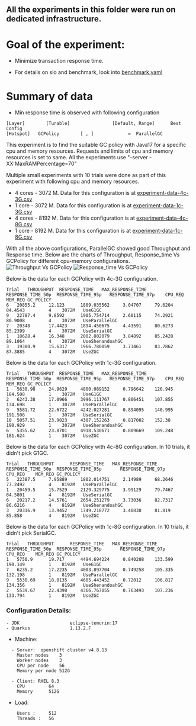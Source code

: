## All the experiments in this folder were run on dedicated infrastructure.

# Goal of the experiment:
- Minimize transaction response time.

- For details on slo and benchmark, look into [benchmark.yaml](benchmark.yaml)

# Summary of data
- Min response time is observed with following configuration
```
[Layer]        [Tunable]                [Default, Range]      Best Config
[Hotspot]	GCPolicy		[ , ]		      =  ParallelGC

```
This experiment is to find the suitable GC policy with Java17 for a specific cpu and memory resources. Requests and limits of cpu and memory resources is set to same.
All the experiments use "-server -XX:MaxRAMPercentage=70"

Multiple small experiments with 10 trials were done as part of this experiment with following cpu and memory resources.
- 4 cores - 3072 M. Data for this configuration is at [experiment-data-4c-3G.csv](experiment-data-4c-3G.csv)
- 1 core  - 3072 M. Data for this configuration is at [experiment-data-1c-3G.csv](experiment-data-1c-3G.csv)
- 4 cores - 8192 M. Data for this configuration is at [experiment-data-4c-8G.csv](experiment-data-4c-8G.csv)
- 1 core  - 8192 M. Data for this configuration is at [experiment-data-1c-8G.csv](experiment-data-1c-8G.csv)

With all the above configurations, ParallelGC showed good Throughput and Response time.
Below are the charts of Throughput, Response_time Vs GCPolicy for different cpu-memory configurations.
![Throughput Vs GCPolicy](https://user-images.githubusercontent.com/17760990/166085514-3a27e5a0-175c-4e1c-80d3-bc0d9f2d70bc.png)
![Response_time Vs GCPolicy](https://user-images.githubusercontent.com/17760990/166085519-81d2720b-c75b-4422-a1b5-62d9d193c143.png)

Below is the data for each GCPolicy with 4c-3G configuration.
```
Trial	THROUGHPUT	RESPONSE_TIME	MAX_RESPONSE_TIME    RESPONSE_TIME_50p	RESPONSE_TIME_95p	RESPONSE_TIME_97p    CPU_REQ	MEM_REQ GC_POLICY
6	20855.2		12.123		1809.035562		3.04707		79.6204			84.4543			4	 3072M 	 UseG1GC 
9	22787.4		9.8592		1905.754714		2.60115		74.2921			80.9008			4	 3072M 	 UseParallelGC 
7	20348		17.4423		1894.450675		4.43591		80.6273			85.2399			4	 3072M 	 UseSerialGC 
1	18628.4		16.348		2002.802079		3.84892		85.2428			89.1064			4	 3072M 	 UseShenandoahGC 
3	19380.9		15.6317		1966.780059		3.73461		83.7862			87.3885			4	 3072M 	 UseZGC 
```
Below is the data for each GCPolicy with 1c-3G configuration.
```
Trial	THROUGHPUT	RESPONSE_TIME	MAX_RESPONSE_TIME    RESPONSE_TIME_50p	RESPONSE_TIME_95p	RESPONSE_TIME_97p    CPU_REQ	MEM_REQ	GC_POLICY
1	5630.98		24.9629		4800.089152		0.796642	126.945			184.508			1	 3072M 	 UseG1GC 
2	6243.38		17.0966		3996.111767		0.806451	107.855			134.698			1	 3072M 	 UseParallelGC 
9	5581.72		22.6722		4242.027281		0.894095	140.995			191.508			1	 3072M 	 UseSerialGC 
10	5057.51		23.9023		4307.152263		0.817002	152.38			190.929			1	 3072M 	 UseShenandoahGC 
6	5355.62		23.8701		4918.530671		0.809669	109.248			181.624			1	 3072M 	 UseZGC 
```

Below is the data for each GCPolicy with 4c-8G configuration. In 10 trials, it didn't pick G1GC.
```
Trial   THROUGHPUT      RESPONSE_TIME   MAX_RESPONSE_TIME    RESPONSE_TIME_50p  RESPONSE_TIME_95p       RESPONSE_TIME_97p    CPU_REQ    MEM_REQ GC_POLICY
5	22387.5		7.95889		1802.014751		2.14989		68.2646			77.2492			4	 8192M 	 UseParallelGC 
1	20459.5		15.7529		2129.329775		3.99129		79.7467			84.5801			4	 8192M 	 UseSerialGC 
6	20217.2		14.5761		2654.251279		3.73036		82.7317			86.6216			4	 8192M 	 UseShenandoahGC 
3	20316.9		13.9452		1749.218772		3.40838		81.819			85.858			4	 8192M 	 UseZGC 
```

Below is the data for each GCPolicy with 1c-8G configuration. In 10 trials, it didn't pick SerialGC.
```
Trial   THROUGHPUT      RESPONSE_TIME   MAX_RESPONSE_TIME    RESPONSE_TIME_50p  RESPONSE_TIME_95p       RESPONSE_TIME_97p    CPU_REQ    MEM_REQ GC_POLICY
1	5750.9		19.717		4494.694224		0.840208	133.599			190.149			1	 8192M 	 UseG1GC 
7	6235.2		17.2235		4003.897704		0.749258	105.335			132.198			1	 8192M 	 UseParallelGC 
9	5530.69		18.0135		4605.443452		0.72012		106.817			134.356			1	 8192M 	 UseShenandoahGC 
2	5539.67		22.4398		4366.767055		0.763493	107.236			133.794			1	 8192M 	 UseZGC 
```

### Configuration Details:
```
- JDK                   eclipse-temurin:17
- Quarkus               1.13.2.F
```
- Machine: 
```
  - Server:  openshift cluster v4.8.13
    Master nodes	3
    Worker nodes	3
    CPU per node	56
    Memory per node	512G

  - Client: RHEL 8.3
    CPU  		64
    Memory 		512G  
```
- Load: 
```
 	Users :		512
	Threads :	56
```

